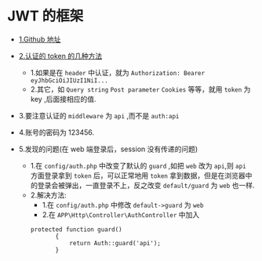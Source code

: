 # JWT 的框架

* [1.Github 地址](https://github.com/tymondesigns/jwt-auth)
* [2.认证的 token 的几种方法](http://jwt-auth.readthedocs.io/en/develop/quick-start/#authenticated-requests)
    * 1.如果是在 `header` 中认证，就为 `Authorization: Bearer eyJhbGciOiJIUzI1NiI...`
    * 2.其它，如 `Query string` `Post parameter` `Cookies` 等等，就用  `token` 为 key ,后面接相应的值.
    
* 3.要注意认证的 `middleware` 为 `api` ,而不是 `auth:api`


* 4.账号的密码为 123456.

* 5.发现的问题(在 web 端登录后，session 没有传递的问题)
    * 1.在 `config/auth.php` 中改变了默认的 `guard` ,如把 `web` 改为 `api`,则 `api` 方面登录拿到 `token` 后，可以正常地用 `token` 拿到数据，但是在浏览器中的登录会被弹出，一直登录不上，反之改变 `default/guard` 为 `web` 也一样.
    * 2.解决方法: 
        * 1.在 `config/auth.php` 中修改 `default->guard` 为 `web`
        * 2.在 `APP\Http\Controller\AuthController` 中加入 
        ``` 
        protected function guard()
               {
                   return Auth::guard('api');
               }
         ```
